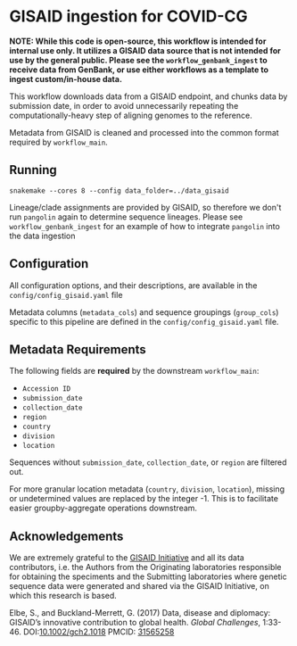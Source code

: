 # GISAID ingestion for COVID-CG

**NOTE: While this code is open-source, this workflow is intended for internal use only. It utilizes a GISAID data source that is not intended for use by the general public. Please see the `workflow_genbank_ingest` to receive data from GenBank, or use either workflows as a template to ingest custom/in-house data.**

This workflow downloads data from a GISAID endpoint, and chunks data by submission date, in order to avoid unnecessarily repeating the computationally-heavy step of aligning genomes to the reference.

Metadata from GISAID is cleaned and processed into the common format required by `workflow_main`.

## Running

```
snakemake --cores 8 --config data_folder=../data_gisaid
```

Lineage/clade assignments are provided by GISAID, so therefore we don't run `pangolin` again to determine sequence lineages. Please see `workflow_genbank_ingest` for an example of how to integrate `pangolin` into the data ingestion

## Configuration

All configuration options, and their descriptions, are available in the `config/config_gisaid.yaml` file

Metadata columns (`metadata_cols`) and sequence groupings (`group_cols`) specific to this pipeline are defined in the `config/config_gisaid.yaml` file.

## Metadata Requirements

The following fields are **required** by the downstream `workflow_main`:

- `Accession ID`
- `submission_date`
- `collection_date`
- `region`
- `country`
- `division`
- `location`

Sequences without `submission_date`, `collection_date`, or `region` are filtered out.

For more granular location metadata (`country`, `division`, `location`), missing or undetermined values are replaced by the integer -1. This is to facilitate easier groupby-aggregate operations downstream.

## Acknowledgements

We are extremely grateful to the [GISAID Initiative](https://www.gisaid.org/) and all its data contributors, i.e. the Authors from the Originating laboratories responsible for obtaining the speciments and the Submitting laboratories where genetic sequence data were generated and shared via the GISAID Initiative, on which this research is based.

Elbe, S., and Buckland-Merrett, G. (2017) Data, disease and diplomacy: GISAID’s innovative contribution to global health. _Global Challenges_, 1:33-46. DOI:[10.1002/gch2.1018](https://doi.org/10.1002/gch2.1018) PMCID: [31565258](https://www.ncbi.nlm.nih.gov/pmc/articles/PMC6607375/)